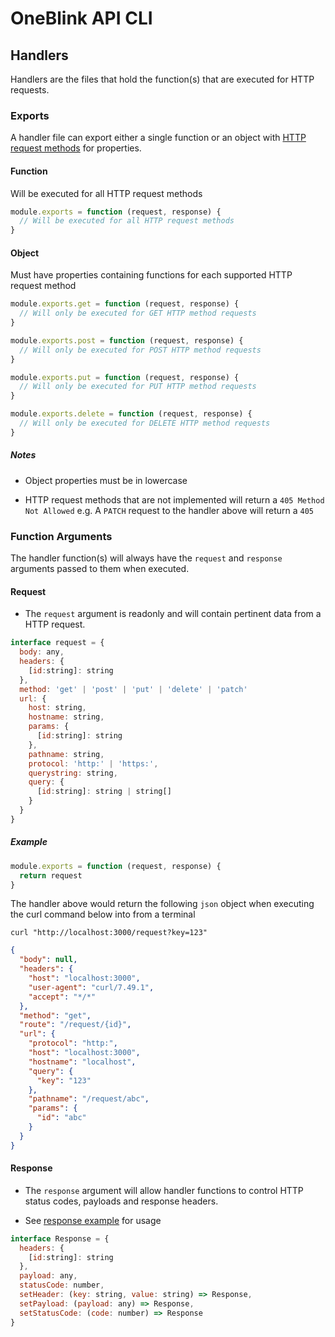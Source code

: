 # OneBlink API CLI

## Handlers

Handlers are the files that hold the function(s) that are executed for HTTP requests.

### Exports

A handler file can export either a single function or an object with [HTTP request methods](https://developer.mozilla.org/en-US/docs/Web/HTTP/Methods) for properties.

#### Function

Will be executed for all HTTP request methods

```js
module.exports = function (request, response) {
  // Will be executed for all HTTP request methods
}
```

#### Object

Must have properties containing functions for each supported HTTP request method

```js
module.exports.get = function (request, response) {
  // Will only be executed for GET HTTP method requests
}

module.exports.post = function (request, response) {
  // Will only be executed for POST HTTP method requests
}

module.exports.put = function (request, response) {
  // Will only be executed for PUT HTTP method requests
}

module.exports.delete = function (request, response) {
  // Will only be executed for DELETE HTTP method requests
}
```

##### Notes

- Object properties must be in lowercase

- HTTP request methods that are not implemented will return a `405 Method Not Allowed` e.g. A `PATCH` request to the handler above will return a `405`

### Function Arguments

The handler function(s) will always have the `request` and `response` arguments passed to them when executed.

#### Request

- The `request` argument is readonly and will contain pertinent data from a HTTP request.

```js
interface request = {
  body: any,
  headers: {
    [id:string]: string
  },
  method: 'get' | 'post' | 'put' | 'delete' | 'patch'
  url: {
    host: string,
    hostname: string,
    params: {
      [id:string]: string
    },
    pathname: string,
    protocol: 'http:' | 'https:',
    querystring: string,
    query: {
      [id:string]: string | string[]
    }
  }
}
```

##### Example

```js
module.exports = function (request, response) {
  return request
}
```

The handler above would return the following `json` object when executing the curl command below into from a terminal

```
curl "http://localhost:3000/request?key=123"
```

```json
{
  "body": null,
  "headers": {
    "host": "localhost:3000",
    "user-agent": "curl/7.49.1",
    "accept": "*/*"
  },
  "method": "get",
  "route": "/request/{id}",
  "url": {
    "protocol": "http:",
    "host": "localhost:3000",
    "hostname": "localhost",
    "query": {
      "key": "123"
    },
    "pathname": "/request/abc",
    "params": {
      "id": "abc"
    }
  }
}
```

#### Response

- The `response` argument will allow handler functions to control HTTP status codes, payloads and response headers.

- See [response example](../../examples/api/directory/response/index.js) for usage

```js
interface Response = {
  headers: {
    [id:string]: string
  },
  payload: any,
  statusCode: number,
  setHeader: (key: string, value: string) => Response,
  setPayload: (payload: any) => Response,
  setStatusCode: (code: number) => Response
}
```
